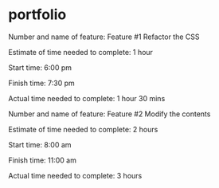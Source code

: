 # portfolio
Number and name of feature: Feature #1 Refactor the CSS

Estimate of time needed to complete: 1 hour

Start time: 6:00 pm

Finish time: 7:30 pm

Actual time needed to complete: 1 hour 30 mins

Number and name of feature: Feature #2 Modify the contents

Estimate of time needed to complete: 2 hours

Start time: 8:00 am

Finish time: 11:00 am

Actual time needed to complete: 3 hours
